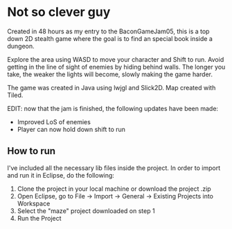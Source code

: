 # Not so clever guy

Created in 48 hours as my entry to the BaconGameJam05, this is a top down 2D stealth game where the goal is to find an special book inside a dungeon.

Explore the area using WASD to move your character and Shift to run. Avoid getting in the line of sight of enemies by hiding behind walls. The longer you take, the weaker the lights will become, slowly making the game harder.

The game was created in Java using lwjgl and Slick2D. Map created with Tiled.



EDIT: now that the jam is finished, the following updates have been made:

- Improved LoS of enemies
- Player can now hold down shift to run

## How to run

I've included all the necessary lib files inside the project. In order to import and run it in Eclipse, do the following:

1. Clone the project in your local machine or download the project .zip
2. Open Eclipse, go to File -> Import -> General -> Existing Projects into Workspace
3. Select the "maze" project downloaded on step 1
4. Run the Project

